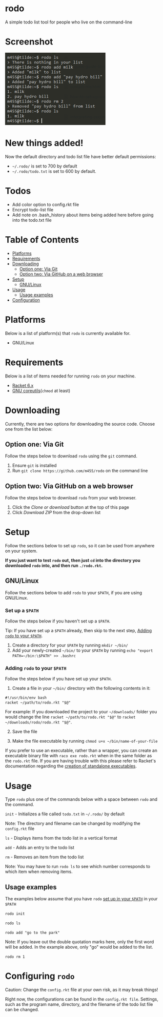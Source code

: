 # rodo

A simple todo list tool for people who live on the command-line

# Screenshot

![](screenshot.png)

# New things added!

Now the default directory and todo list file have better default permissions:

* `~/.rodo/` is set to 700 by default
* `~/.rodo/todo.txt` is set to 600 by default.

# Todos

- Add color option to config.rkt file
- Encrypt todo-list file
- Add note on .bash_history about items being added here before going into the todo.txt file

# Table of Contents

* [Platforms](https://github.com/m455/rodo#platforms)
* [Requirements](https://github.com/m455/rodo#requirements)
* [Downloading](https://github.com/m455/rodo#downloading)
    * [Option one: Via Git](https://github.com/m455/rodo#option-two-via-git)
    * [Option two: Via GitHub on a web browser](https://github.com/m455/rodo#option-one-via-github-on-a-web-browser)
* [Setup](https://github.com/m455/rodo#setup)
    * [GNU/Linux](https://github.com/m455/rodo#gnulinux)
* [Usage](https://github.com/m455/rodo#usage)
    * [Usage examples](https://github.com/m455/rodo#usage-examples)
* [Configuration](https://github.com/m455/rodo#configuring-rodo)

# Platforms

Below is a list of platform(s) that `rodo` is currently available for.

* GNU/Linux

# Requirements

Below is a list of items needed for running `rodo` on your machine.

* [Racket 6.x](https://racket-lang.org/)
* [GNU coreutils](https://wiki.debian.org/coreutils)(`chmod` at least)

# Downloading

Currently, there are two options for downloading the source code. Choose one from the
list below:

## Option one: Via Git

Follow the steps below to download `rodo` using the `git` command.

1. Ensure `git` is installed
2. Run `git clone https://github.com/m455/rodo` on the command line

## Option two: Via GitHub on a web browser

Follow the steps below to download `rodo` from your web browser.

1. Click the *Clone or download* button at the top of this page
2. Click *Download ZIP* from the drop-down list

# Setup

Follow the sections below to set up `rodo`, so it can be used from anywhere on
your system.

**If you just want to test `rodo` out, then just `cd` into the directory you downloaded
`rodo` into, and then run `./rodo.rkt`.**

## GNU/Linux

Follow the sections below to add `rodo` to your `$PATH`, if you are using
GNU/Linux.

### Set up a `$PATH`

Follow the steps below if you haven't set up a `$PATH`.

Tip: If you have set up a `$PATH` already, then skip to the next step, [Adding
`rodo` to your `$PATH`](https://github.com/m455/rodo#adding-rodo-to-your-path).

1. Create a directory for your `$PATH` by running `mkdir ~/bin/`
2. Add your newly-created `~/bin/` to your `$PATH` by running `echo "export PATH=~/bin:\$PATH" >> .bashrc`

### Adding `rodo` to your `$PATH`

Follow the steps below if you have set up your `$PATH`.

1. Create a file in your `~/bin/` directory with the following contents in it:

```
#!/usr/bin/env bash
racket ~/path/to/rodo.rkt "$@"
```

For example: If you downloaded the project to your `~/downloads/` folder you would change the line
`racket ~/path/to/rodo.rkt "$@"` to `racket ~/downloads/rodo/rodo.rkt "$@"`.

2. Save the file

3. Make the file executable by running `chmod u+x ~/bin/name-of-your-file`

If you prefer to use an executable, rather than a wrapper, you can create an
executable binary file with `raco exe rodo.rkt` when in the same folder as the
`rodo.rkt` file. If you are having trouble with this please refer to Racket's
documentation regarding the [creation of standalone executables](https://docs.racket-lang.org/raco/exe.html).

# Usage

Type `rodo` plus one of the commands below with a space
between `rodo` and the command.

`init` - Initializes a file called `todo.txt` in `~/.rodo/` by default

Note: The directory and filename can be changed by modifying the `config.rkt` file

`ls` - Displays items from the todo list in a vertical format

`add` - Adds an entry to the todo list

`rm` - Removes an item from the todo list

Note: You may have to run `rodo ls` to see which number corresponds to which item when removing items.

## Usage examples

The examples below assume that you have `rodo` [set up in your `$PATH`](https://github.com/m455/rodo#set-up-a-path) in your `$PATH`

`rodo init`

`rodo ls`

`rodo add "go to the park"`

Note: If you leave out the double quotation marks here, only the first word
will be added. In the example above, only "go" would be added to the list.

`rodo rm 1`

# Configuring `rodo`

Caution: Change the `config.rkt` file at your own risk, as it may break things!

Right now, the configurations can be found in the `config.rkt file`. Settings,
such as the program name, directory, and the filename of the todo list file can
be changed.

